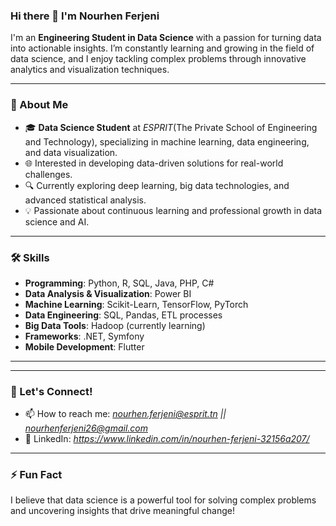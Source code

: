 ### Hi there 👋 I'm Nourhen Ferjeni

I'm an **Engineering Student in Data Science** with a passion for turning data into actionable insights. I’m constantly learning and growing in the field of data science, and I enjoy tackling complex problems through innovative analytics and visualization techniques.

---

### 💼 About Me
- 🎓 **Data Science Student** at *ESPRIT*(The Private School of Engineering and Technology), specializing in machine learning, data engineering, and data visualization.
- 🌐 Interested in developing data-driven solutions for real-world challenges.
- 🔍 Currently exploring deep learning, big data technologies, and advanced statistical analysis.
- 💡 Passionate about continuous learning and professional growth in data science and AI.

---

### 🛠️ Skills
- **Programming**: Python, R, SQL, Java, PHP, C#
- **Data Analysis & Visualization**: Power BI
- **Machine Learning**: Scikit-Learn, TensorFlow, PyTorch
- **Data Engineering**: SQL, Pandas, ETL processes
- **Big Data Tools**: Hadoop (currently learning)
- **Frameworks**: .NET, Symfony
- **Mobile Development**: Flutter

---
<!-- 
### 🌱 Currently Learning
- Advanced Machine Learning Techniques
- Natural Language Processing (NLP)
- Cloud Services for Data Science (e.g., AWS, Azure)

---

### 📈 Projects
- **Customer Loyalty Dashboard**: Built an interactive Power BI dashboard to analyze customer loyalty and flight data for a Canadian airline, focusing on trends, segmentation, and retention analysis.
- **Sales Forecasting Model**: Developed a time series forecasting model to predict quarterly sales for a retail company.
- **Sentiment Analysis on Social Media**: Implemented an NLP model to analyze customer sentiments from social media posts using Python.

You can check out my projects and contributions [here](https://github.com/Nourhen-Ferjeni).
-->
---

### 💬 Let's Connect!
- 📫 How to reach me: *nourhen.ferjeni@esprit.tn || nourhenferjeni26@gmail.com*
- 💼 LinkedIn: *https://www.linkedin.com/in/nourhen-ferjeni-32156a207/*

---

### ⚡ Fun Fact
I believe that data science is a powerful tool for solving complex problems and uncovering insights that drive meaningful change!
